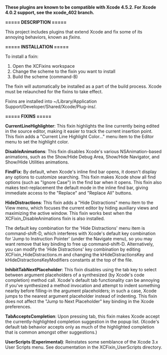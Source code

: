 __These plugins are known to be compatible with Xcode 4.5.2. For Xcode 4.0.2 support, see the xcode_402 branch.__

__===== DESCRIPTION =====__

This project includes plugins that extend Xcode and fix some of its annoying behaviors, known as _fixins_.

__===== INSTALLATION =====__

To install a fixin:

1. Open the XCFixins workspace
2. Change the scheme to the fixin you want to install
3. Build the scheme (command-B)

The fixin will automatically be installed as a part of the build process. Xcode must be relaunched for the fixins to take effect.

Fixins are installed into ~/Library/Application Support/Developer/Shared/Xcode/Plug-ins/.

__===== FIXINS =====__

__CurrentLineHighlighter__: This fixin highlights the line currently being edited in the source editor, making it easier to track the current insertion point. This fixin adds a "Current Line Highlight Color..." menu item to the Editor menu to set the highlight color.

__DisableAnimations__: This fixin disables Xcode's various NSAnimation-based animations, such as the Show/Hide Debug Area, Show/Hide Navigator, and Show/Hide Utilities animations.

__FindFix__: By default, when Xcode's inline find bar opens, it doesn't display any options to customize searching. This fixin makes Xcode show all find options (such as "Ignore Case") in the find bar when it opens. This fixin also makes text-replacement the default mode in the inline find bar, giving immediate access to the "Replace" and "Replace All" buttons.

__HideDistractions__: This fixin adds a "Hide Distractions" menu item to the View menu, which focuses the current editor by hiding auxiliary views and maximizing the active window. This fixin works best when the XCFixin_DisableAnimations fixin is also installed.

The default key combination for the 'Hide Distractions' menu item is command-shift-D, which interferes with Xcode's default key combination for 'Jump to Instruction Pointer' (under the Navigate menu), so you may want remove that key binding to free up command-shift-D. Alternatively, you can modify the 'Hide Distractions' key combination by editing XCFixin_HideDistractions.m and changing the kHideDistractionsKey and kHideDistractionsKeyModifiers constants at the top of the file.

__InhibitTabNextPlaceholder__: This fixin disables using the tab key to select between argument placeholders of a synthesized (by Xcode's code completion) method call. Xcode's default tab functionality can be annoying if you've synthesized a method invocation and attempt to indent something nearby before filling-in the argument placeholders; in such a case, Xcode jumps to the nearest argument placeholder instead of indenting. This fixin does not affect the "Jump to Next Placeholder" key binding in the Xcode preferences.

__TabAcceptsCompletion__: Upon pressing tab, this fixin makes Xcode accept the currently-highlighted completion suggestion in the popup list. (Xcode's default tab behavior accepts only as much of the highlighted completion that is common amongst other suggestions.)

__UserScripts (Experimental)__: Reinstates some semblance of the Xcode 3.x User Scripts menu. See documentation in the XCFixin_UserScripts directory.
